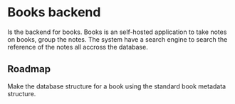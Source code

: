 # Books backend

Is the backend for books. Books is an self-hosted application to take notes on books, group the notes. The system have a search engine to search the reference of the notes all accross the database.

## Roadmap

Make the database structure for a book using the standard book metadata structure.